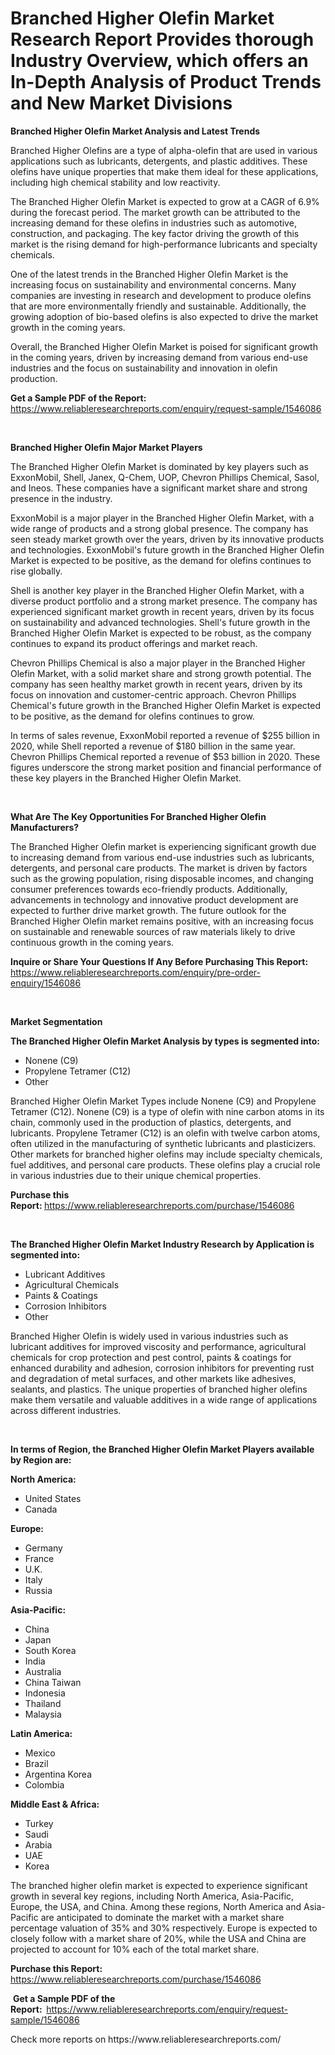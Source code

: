 <p><h1>Branched Higher Olefin Market Research Report Provides thorough Industry Overview, which offers an In-Depth Analysis of Product Trends and New Market Divisions</h1></p><p><strong>Branched Higher Olefin Market Analysis and Latest Trends</strong></p>
<p><p>Branched Higher Olefins are a type of alpha-olefin that are used in various applications such as lubricants, detergents, and plastic additives. These olefins have unique properties that make them ideal for these applications, including high chemical stability and low reactivity.</p><p>The Branched Higher Olefin Market is expected to grow at a CAGR of 6.9% during the forecast period. The market growth can be attributed to the increasing demand for these olefins in industries such as automotive, construction, and packaging. The key factor driving the growth of this market is the rising demand for high-performance lubricants and specialty chemicals.</p><p>One of the latest trends in the Branched Higher Olefin Market is the increasing focus on sustainability and environmental concerns. Many companies are investing in research and development to produce olefins that are more environmentally friendly and sustainable. Additionally, the growing adoption of bio-based olefins is also expected to drive the market growth in the coming years.</p><p>Overall, the Branched Higher Olefin Market is poised for significant growth in the coming years, driven by increasing demand from various end-use industries and the focus on sustainability and innovation in olefin production.</p></p>
<p><strong>Get a Sample PDF of the Report:&nbsp;</strong> <a href="https://www.reliableresearchreports.com/enquiry/request-sample/1546086">https://www.reliableresearchreports.com/enquiry/request-sample/1546086</a></p>
<p>&nbsp;</p>
<p><strong>Branched Higher Olefin Major Market Players</strong></p>
<p><p>The Branched Higher Olefin Market is dominated by key players such as ExxonMobil, Shell, Janex, Q-Chem, UOP, Chevron Phillips Chemical, Sasol, and Ineos. These companies have a significant market share and strong presence in the industry.</p><p>ExxonMobil is a major player in the Branched Higher Olefin Market, with a wide range of products and a strong global presence. The company has seen steady market growth over the years, driven by its innovative products and technologies. ExxonMobil's future growth in the Branched Higher Olefin Market is expected to be positive, as the demand for olefins continues to rise globally.</p><p>Shell is another key player in the Branched Higher Olefin Market, with a diverse product portfolio and a strong market presence. The company has experienced significant market growth in recent years, driven by its focus on sustainability and advanced technologies. Shell's future growth in the Branched Higher Olefin Market is expected to be robust, as the company continues to expand its product offerings and market reach.</p><p>Chevron Phillips Chemical is also a major player in the Branched Higher Olefin Market, with a solid market share and strong growth potential. The company has seen healthy market growth in recent years, driven by its focus on innovation and customer-centric approach. Chevron Phillips Chemical's future growth in the Branched Higher Olefin Market is expected to be positive, as the demand for olefins continues to grow.</p><p>In terms of sales revenue, ExxonMobil reported a revenue of $255 billion in 2020, while Shell reported a revenue of $180 billion in the same year. Chevron Phillips Chemical reported a revenue of $53 billion in 2020. These figures underscore the strong market position and financial performance of these key players in the Branched Higher Olefin Market.</p></p>
<p>&nbsp;</p>
<p><strong>What Are The Key Opportunities For Branched Higher Olefin Manufacturers?</strong></p>
<p><p>The Branched Higher Olefin market is experiencing significant growth due to increasing demand from various end-use industries such as lubricants, detergents, and personal care products. The market is driven by factors such as the growing population, rising disposable incomes, and changing consumer preferences towards eco-friendly products. Additionally, advancements in technology and innovative product development are expected to further drive market growth. The future outlook for the Branched Higher Olefin market remains positive, with an increasing focus on sustainable and renewable sources of raw materials likely to drive continuous growth in the coming years.</p></p>
<p><strong>Inquire or Share Your Questions If Any Before Purchasing This Report:</strong> <a href="https://www.reliableresearchreports.com/enquiry/pre-order-enquiry/1546086">https://www.reliableresearchreports.com/enquiry/pre-order-enquiry/1546086</a></p>
<p>&nbsp;</p>
<p><strong>Market Segmentation</strong></p>
<p><strong>The Branched Higher Olefin Market Analysis by types is segmented into:</strong></p>
<p><ul><li>Nonene (C9)</li><li>Propylene Tetramer (C12)</li><li>Other</li></ul></p>
<p><p>Branched Higher Olefin Market Types include Nonene (C9) and Propylene Tetramer (C12). Nonene (C9) is a type of olefin with nine carbon atoms in its chain, commonly used in the production of plastics, detergents, and lubricants. Propylene Tetramer (C12) is an olefin with twelve carbon atoms, often utilized in the manufacturing of synthetic lubricants and plasticizers. Other markets for branched higher olefins may include specialty chemicals, fuel additives, and personal care products. These olefins play a crucial role in various industries due to their unique chemical properties.</p></p>
<p><strong>Purchase this Report:&nbsp;</strong><a href="https://www.reliableresearchreports.com/purchase/1546086">https://www.reliableresearchreports.com/purchase/1546086</a></p>
<p>&nbsp;</p>
<p><strong>The Branched Higher Olefin Market Industry Research by Application is segmented into:</strong></p>
<p><ul><li>Lubricant Additives</li><li>Agricultural Chemicals</li><li>Paints & Coatings</li><li>Corrosion Inhibitors</li><li>Other</li></ul></p>
<p><p>Branched Higher Olefin is widely used in various industries such as lubricant additives for improved viscosity and performance, agricultural chemicals for crop protection and pest control, paints & coatings for enhanced durability and adhesion, corrosion inhibitors for preventing rust and degradation of metal surfaces, and other markets like adhesives, sealants, and plastics. The unique properties of branched higher olefins make them versatile and valuable additives in a wide range of applications across different industries.</p></p>
<p>&nbsp;</p>
<p><strong>In terms of Region, the Branched Higher Olefin Market Players available by Region are:</strong></p>
<p>
    <p> <strong> North America: </strong>
        <ul>
            <li>United States</li>
            <li>Canada</li>
        </ul>
        </p> 
    <p> <strong> Europe: </strong>
        <ul>
            <li>Germany</li>
            <li>France</li>
            <li>U.K.</li>
            <li>Italy</li>
            <li>Russia</li>
        </ul>
        </p> 
    <p> <strong> Asia-Pacific: </strong>
        <ul>
            <li>China</li>
            <li>Japan</li>
            <li>South Korea</li>
            <li>India</li>
            <li>Australia</li>
            <li>China Taiwan</li>
            <li>Indonesia</li>
            <li>Thailand</li>
            <li>Malaysia</li>
        </ul>
        </p> 
    <p> <strong> Latin America: </strong>
        <ul>
            <li>Mexico</li>
            <li>Brazil</li>
            <li>Argentina Korea</li>
            <li>Colombia</li>
        </ul>
        </p> 
    <p> <strong> Middle East & Africa: </strong>
        <ul>
            <li>Turkey</li>
            <li>Saudi</li>
            <li>Arabia</li>
            <li>UAE</li>
            <li>Korea</li>
        </ul>
    </p>
    </p>
<p><p>The branched higher olefin market is expected to experience significant growth in several key regions, including North America, Asia-Pacific, Europe, the USA, and China. Among these regions, North America and Asia-Pacific are anticipated to dominate the market with a market share percentage valuation of 35% and 30% respectively. Europe is expected to closely follow with a market share of 20%, while the USA and China are projected to account for 10% each of the total market share.</p></p>
<p><strong>Purchase this Report: </strong><a href="https://www.reliableresearchreports.com/purchase/1546086">https://www.reliableresearchreports.com/purchase/1546086</a></p>
<p>&nbsp;<strong>Get a Sample PDF of the Report:&nbsp;&nbsp;</strong><a href="https://www.reliableresearchreports.com/enquiry/request-sample/1546086">https://www.reliableresearchreports.com/enquiry/request-sample/1546086</a></p>
<p><strong></strong></p>
<p>Check more reports on https://www.reliableresearchreports.com/</p>